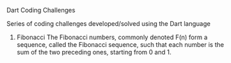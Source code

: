 Dart Coding Challenges

Series of coding challenges developed/solved using the Dart language

1. Fibonacci
The Fibonacci numbers, commonly denoted F(n) form a sequence, called the Fibonacci sequence, such that each number is the sum of the two preceding ones, starting from 0 and 1.